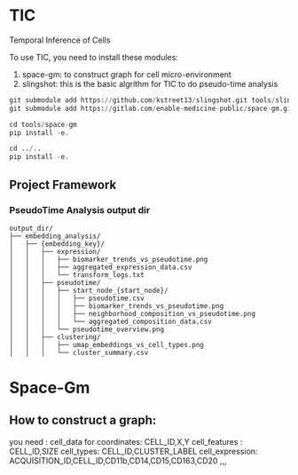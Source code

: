 # TIC
Temporal Inference of Cells 

To use TIC, you need to install these modules:
1. space-gm: to construct graph for cell micro-environment
2. slingshot: this is the basic algrithm for TIC to do pseudo-time analysis
```Python
git submodule add https://github.com/kstreet13/slingshot.git tools/slingshot
git submodule add https://gitlab.com/enable-medicine-public/space-gm.git tools/space-gm

cd tools/space-gm
pip install -e.

cd ../..
pip install -e.
```
## Project Framework
### PseudoTime Analysis output dir
```
output_dir/
├── embedding_analysis/
│   ├── {embedding_key}/
│   │   ├── expression/
│   │   │   ├── biomarker_trends_vs_pseudotime.png
│   │   │   ├── aggregated_expression_data.csv
│   │   │   └── transform_logs.txt
│   │   ├── pseudotime/
│   │   │   ├── start_node_{start_node}/
│   │   │   │   ├── pseudotime.csv
│   │   │   │   ├── biomarker_trends_vs_pseudotime.png
│   │   │   │   ├── neighborhood_composition_vs_pseudotime.png
│   │   │   │   └── aggregated_composition_data.csv
│   │   │   └── pseudotime_overview.png
│   │   ├── clustering/
│   │   │   ├── umap_embeddings_vs_cell_types.png
│   │   │   └── cluster_summary.csv

```
# Space-Gm
## How to construct a graph:
you need : 
    cell_data for coordinates: CELL_ID,X,Y 
    cell_features : CELL_ID,SIZE
    cell_types: CELL_ID,CLUSTER_LABEL
    cell_expression: ACQUISITION_ID,CELL_ID,CD11b,CD14,CD15,CD163,CD20 ,,,

